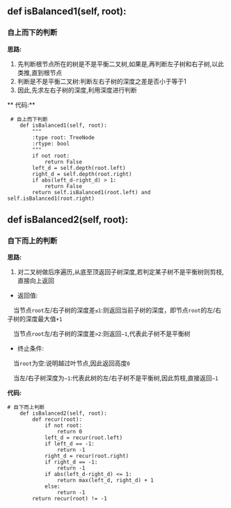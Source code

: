## def isBalanced1(self, root):
### 自上而下的判断

**思路:**
1. 先判断根节点所在的树是不是平衡二叉树,如果是,再判断左子树和右子树,以此类推,直到根节点
2. 判断是不是平衡二叉树:判断左右子树的深度之差是否小于等于1
3. 因此,先求左右子树的深度,利用深度进行判断

** 代码:**
```
 # 自上而下判断
    def isBalanced1(self, root):
        """
        :type root: TreeNode
        :rtype: bool
        """
        if not root:
            return False
        left_d = self.depth(root.left)
        right_d = self.depth(root.right)
        if abs(left_d-right_d) > 1:
            return False
        return self.isBalanced1(root.left) and self.isBalanced1(root.right)
```

## def isBalanced2(self, root):
### 自下而上的判断

**思路:**
1. 对二叉树做后序遍历,从底至顶返回子树深度,若判定某子树不是平衡树则剪枝,直接向上返回
* 返回值:

&emsp;当节点`root`左/右子树的深度差`≤1`:则返回当前子树的深度，即节点`root`的左/右子树的深度最大值`+1`

&emsp;当节点`root`左/右子树的深度差`>2`:则返回`−1`,代表此子树不是平衡树

* 终止条件:

&emsp;当`root`为空:说明越过叶节点,因此返回高度`0`

&emsp;当左/右子树深度为`−1`:代表此树的左/右子树不是平衡树,因此剪枝,直接返回`−1`
  
**代码:**
```
# 自下而上判断
    def isBalanced2(self, root):
        def recur(root):
            if not root:
                return 0
            left_d = recur(root.left)
            if left_d == -1:
                return -1
            right_d = recur(root.right)
            if right_d == -1:
                return -1
            if abs(left_d-right_d) <= 1:
                return max(left_d, right_d) + 1
            else:
                return -1
        return recur(root) != -1
```
   